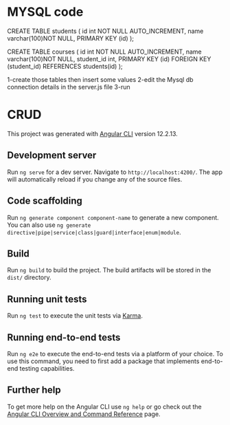 # MYSQL code
CREATE TABLE students (
    id int NOT NULL AUTO_INCREMENT,
    name varchar(100)NOT NULL,
    PRIMARY KEY (id)
);

CREATE TABLE courses (
    id int NOT NULL AUTO_INCREMENT,
    name varchar(100)NOT NULL,
    student_id int,
    PRIMARY KEY (id)
    FOREIGN KEY (student_id) REFERENCES students(id)
);

1-create those tables then insert some values
2-edit the Mysql db connection details in the server.js file
3-run



# CRUD

This project was generated with [Angular CLI](https://github.com/angular/angular-cli) version 12.2.13.

## Development server

Run `ng serve` for a dev server. Navigate to `http://localhost:4200/`. The app will automatically reload if you change any of the source files.

## Code scaffolding

Run `ng generate component component-name` to generate a new component. You can also use `ng generate directive|pipe|service|class|guard|interface|enum|module`.

## Build

Run `ng build` to build the project. The build artifacts will be stored in the `dist/` directory.

## Running unit tests

Run `ng test` to execute the unit tests via [Karma](https://karma-runner.github.io).

## Running end-to-end tests

Run `ng e2e` to execute the end-to-end tests via a platform of your choice. To use this command, you need to first add a package that implements end-to-end testing capabilities.

## Further help

To get more help on the Angular CLI use `ng help` or go check out the [Angular CLI Overview and Command Reference](https://angular.io/cli) page.
